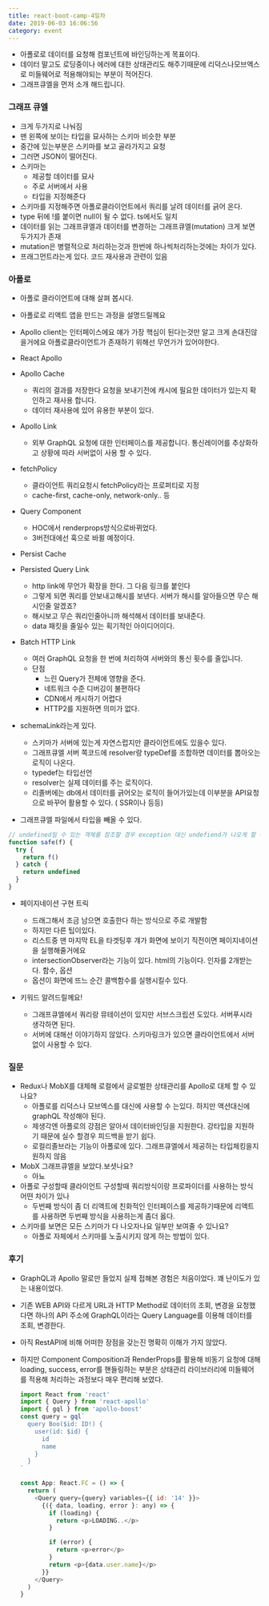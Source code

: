 ```yaml
---
title: react-boot-camp-4일차
date: 2019-06-03 16:06:56
category: event
---
```


- 아폴로로 데이터를 요청해 컴포넌트에 바인딩하는게 목표이다.
- 데이터 말고도 로딩중이나 에러에 대한 상태관리도 해주기때문에 리덕스나모브엑스로 미들웨어로 적용해야되는 부분이 적어진다.
- 그래프큐엘을 먼저 소개 해드립니다.

### 그래프 큐엘

- 크게 두가지로 나눠짐
- 맨 왼쪽에 보이는 타입을 묘사하는 스키마 비슷한 부분
- 중간에 있는부분은 스키마를 보고 골라가지고 요청
- 그러면 JSON이 떨어진다.
- 스키마는
  - 제공할 데이터를 묘사
  - 주로 서버에서 사용
  - 타입을 지정해준다
- 스키마를 지정해주면 아폴로클라이언트에서 쿼리를 날려 데이터를 긁어 온다.
- type 뒤에 !를 붙이면 null이 될 수 없다. ts에서도 일치
- 데이터를 읽는 그래프큐엘과 데이터를 변경하는 그래프큐엘(mutation) 크게 보면 두가지가 존재
- mutation은 병렬적으로 처리하는것과 한번에 하나씩처리하는것에는 차이가 있다.
- 프래그먼트라는게 있다. 코드 재사용과 관련이 있음

### 아폴로

- 아폴로 클라이언트에 대해 살펴 봅시다.
- 아폴로로 리액트 앱을 만드는 과정을 설명드릴께요
- Apollo client는 인터페이스에요 얘가 가장 핵심이 된다는것만 알고 크게 손대진않을거에요 아폴로클라이언트가 존재하기 위해선 무언가가 있어야한다.
- React Apollo
- Apollo Cache
  - 쿼리의 결과를 저장한다 요청을 보내기전에 캐시에 필요한 데이터가 있는지 확인하고 재사용 합니다.
  - 데이터 재사용에 있어 유용한 부분이 있다.
- Apollo Link
  - 외부 GraphQL 요청에 대한 인터페이스를 제공합니다. 통신레이어를 추상화하고 상황에 따라 서버없이 사용 할 수 있다.
- fetchPolicy
  - 클라이언트 쿼리요청시 fetchPolicy라는 프로퍼티로 지정
  - cache-first, cache-only, network-only.. 등
- Query Component
  - HOC에서 renderprops방식으로바뀌었다.
  - 3버전대에선 훅으로 바뀔 예정이다.
- Persist Cache
- Persisted Query Link
  - http link에 무언가 확장을 한다. 그 다음 링크를 붙인다
  - 그렇게 되면 쿼리를 안보내고해시를 보낸다. 서버가 해시를 알아들으면 무슨 해시인줄 알겠죠?
  - 해시보고 무슨 쿼리인줄아니까 해석해서 데이터를 보내준다.
  - data 패킷을 줄일수 있는 획기적인 아이디어이다.
- Batch HTTP Link
  - 여러 GraphQL 요청을 한 번에 처리하여 서버와의 통신 횟수를 줄입니다.
  - 단점
    - 느린 Query가 전체에 영향을 준다.
    - 네트워크 수준 디버깅이 불편하다
    - CDN에서 캐시하기 어렵다
    - HTTP2를 지원하면 의미가 없다.
- schemaLink라는게 있다.

  - 스키마가 서버에 있는게 자연스럽지만 클라이언트에도 있을수 있다.
  - 그래프큐엘 서버 쪽코드에 resolver랑 typeDef를 조합하면 데이터를 뽑아오는 로직이 나온다.
  - typedef는 타입선언
  - resolver는 실제 데이터를 주는 로직이다.
  - 리졸버에는 db에서 데이터를 긁어오는 로직이 들어가있는데 이부분을 API요청으로 바꾸어 활용할 수 있다. ( SSR이나 등등)

- 그래프큐엘 파일에서 타입을 빼올 수 있다.

```javascript
// undefined일 수 있는 객체를 참조할 경우 exception 대신 undefiend가 나오게 할 수 있다.
function safe(f) {
  try {
    return f()
  } catch {
    return undefined
  }
}
```

- 페이지네이션 구현 트릭

  - 드래그해서 조금 남으면 호출한다 하는 방식으로 주로 개발함
  - 하지만 다른 팁이있다.
  - 리스트중 맨 마지막 EL을 타겟팅후 걔가 화면에 보이기 직전이면 페이지네이션을 실행해줄거에요
  - intersectionObserver라는 기능이 있다. html의 기능이다. 인자를 2개받는다. 함수, 옵션
  - 옵션이 화면에 뜨느 순간 콜백함수를 실행시킬수 있다.

- 키워드 알려드릴께요!

  - 그래프큐엘에서 쿼리랑 뮤테이션이 있지만 서브스크립션 도있다. 서버푸시라 생각하면 된다.
  - 서버에 대해선 이야기하지 않았다. 스키마링크가 있으면 클라이언트에서 서버없이 사용할 수 있다.

### 질문

- Redux나 MobX를 대체해 로컬에서 글로벌한 상태관리를 Apollo로 대체 할 수 있나요?
  - 아폴로를 리덕스나 모브엑스를 대신에 사용할 수 는있다. 하지만 액션대신에 graphQL 작성해야 된다.
  - 제생각엔 아폴로의 강점은 알아서 데이터바인딩을 지원한다. 강타입을 지원하기 때문에 실수 할경우 피드백을 받기 쉽다.
  - 로컬리졸브라는 기능이 아폴로에 있다. 그래프큐엘에서 제공하는 타입체킹을지원하지 않음
- MobX 그래프큐엘을 보았다.보셧나요?
  - 아뇨
- 아폴로 구성할때 클라이언트 구성할때 쿼리방식이랑 프로파이더를 사용하는 방식 어떤 차이가 있나
  - 두번째 방식이 좀 더 리액트에 친화적인 인터페이스를 제공하기때문에 리액트를 사용하면 두번째 방식을 사용하는게 좀더 옳다.
- 스키마를 보면은 모든 스키마가 다 나오자나요 일부만 보여줄 수 있나요?
  - 아폴로 자체에서 스키마를 노출시키지 않게 하는 방법이 있다.

### 후기

- GraphQL과 Apollo 말로만 들었지 실제 접해본 경험은 처음이었다. 꽤 난이도가 있는 내용이었다.
- 기존 WEB API와 다르게 URL과 HTTP Method로 데이터의 조회, 변경을 요청했다면 하나의 API 주소에 GraphQL이라는 Query Language를 이용해 데이터를 조회, 변경한다.
- 아직 RestAPI에 비해 어떠한 장점을 갖는진 명확히 이해가 가지 않았다.
- 하지만 Component Composition과 RenderProps를 활용해 비동기 요청에 대해 loading, success, error를 핸들링하는 부분은 상태관리 라이브러리에 미들웨어를 적용해 처리하는 과정보다 매우 편리해 보였다.

  ```javascript
  import React from 'react'
  import { Query } from 'react-apollo'
  import { gql } from 'apollo-boost'
  const query = gql`
    query Boo($id: ID!) {
      user(id: $id) {
        id
        name
      }
    }
  `

  const App: React.FC = () => {
    return (
      <Query query={query} variables={{ id: '14' }}>
        {({ data, loading, error }: any) => {
          if (loading) {
            return <p>LOADING..</p>
          }

          if (error) {
            return <p>error</p>
          }
          return <p>{data.user.name}</p>
        }}
      </Query>
    )
  }
  ```
